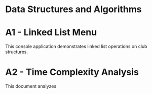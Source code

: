 # Data Structures and Algorithms
# A1 - Linked List Menu
This console application demonstrates linked list operations on club structures.

# A2 - Time Complexity Analysis
This document analyzes 
